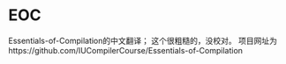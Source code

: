 # EOC
Essentials-of-Compilation的中文翻译；
这个很粗糙的，没校对。
项目网址为https://github.com/IUCompilerCourse/Essentials-of-Compilation
